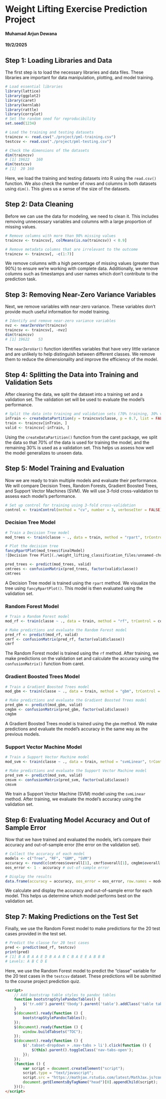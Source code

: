 # Weight Lifting Exercise Prediction Project

#### Muhamad Arjun Dewana

#### 19/2/2025

## Step 1: Loading Libraries and Data

The first step is to load the necessary libraries and data files. These libraries are important for data manipulation, plotting, and model training.

```r
# Load essential libraries
library(lattice)
library(ggplot2)
library(caret)
library(kernlab)
library(rattle)
library(corrplot)
# Set the random seed for reproducibility
set.seed(1234)

# Load the training and testing datasets
traincsv <- read.csv("./project/pml-training.csv")
testcsv <- read.csv("./project/pml-testing.csv")

# Check the dimensions of the datasets
dim(traincsv)
# [1] 19622   160
dim(testcsv)
# [1]  20 160
```

Here, we load the training and testing datasets into R using the `read.csv()` function. We also check the number of rows and columns in both datasets using `dim()`. This gives us a sense of the size of the datasets.

## Step 2: Data Cleaning

Before we can use the data for modeling, we need to clean it. This includes removing unnecessary variables and columns with a large proportion of missing values.

```r
# Remove columns with more than 90% missing values
traincsv <- traincsv[, colMeans(is.na(traincsv)) < 0.9]

# Remove metadata columns that are irrelevant to the outcome
traincsv <- traincsv[, -c(1:7)]
```

We remove columns with a high percentage of missing values (greater than 90%) to ensure we’re working with complete data. Additionally, we remove columns such as timestamps and user names which don’t contribute to the prediction task.

## Step 3: Removing Near-Zero Variance Variables

Next, we remove variables with near-zero variance. These variables don’t provide much useful information for model training.

```r
# Identify and remove near-zero variance variables
nvz <- nearZeroVar(traincsv)
traincsv <- traincsv[, -nvz]
dim(traincsv)
# [1] 19622    53
```

The `nearZeroVar()` function identifies variables that have very little variance and are unlikely to help distinguish between different classes. We remove them to reduce the dimensionality and improve the efficiency of the model.

## Step 4: Splitting the Data into Training and Validation Sets

After cleaning the data, we split the dataset into a training set and a validation set. The validation set will be used to evaluate the model’s performance.

```r
# Split the data into training and validation sets (70% training, 30% validation)
inTrain <- createDataPartition(y = traincsv$classe, p = 0.7, list = FALSE)
train <- traincsv[inTrain, ]
valid <- traincsv[-inTrain, ]
```

Using the `createDataPartition()` function from the caret package, we split the data so that 70% of the data is used for training the model, and the remaining 30% is used as a validation set. This helps us assess how well the model generalizes to unseen data.

## Step 5: Model Training and Evaluation

Now we are ready to train multiple models and evaluate their performance. We will compare Decision Trees, Random Forests, Gradient Boosted Trees, and Support Vector Machines (SVM). We will use 3-fold cross-validation to assess each model’s performance.

```r
# Set up control for training using 3-fold cross-validation
control <- trainControl(method = "cv", number = 3, verboseIter = FALSE)
```

### Decision Tree Model

```r
# Train a Decision Tree model
mod_trees <- train(classe ~ ., data = train, method = "rpart", trControl = control, tuneLength = 5)

# Plot the decision tree
fancyRpartPlot(mod_trees$finalModel)
![Decision Tree Plot](./weight_lifting_classification_files/unnamed-chunk-7-1.png)

pred_trees <- predict(mod_trees, valid)
cmtrees <- confusionMatrix(pred_trees, factor(valid$classe))
cmtrees
```

A Decision Tree model is trained using the `rpart` method. We visualize the tree using `fancyRpartPlot()`. This model is then evaluated using the validation set.

### Random Forest Model

```r
# Train a Random Forest model
mod_rf <- train(classe ~ ., data = train, method = "rf", trControl = control, tuneLength = 5)

# Make predictions and evaluate the Random Forest model
pred_rf <- predict(mod_rf, valid)
cmrf <- confusionMatrix(pred_rf, factor(valid$classe))
cmrf
```

The Random Forest model is trained using the `rf` method. After training, we make predictions on the validation set and calculate the accuracy using the `confusionMatrix()` function from caret.

### Gradient Boosted Trees Model

```r
# Train a Gradient Boosted Trees model
mod_gbm <- train(classe ~ ., data = train, method = "gbm", trControl = control, tuneLength = 5, verbose = FALSE)

# Make predictions and evaluate the Gradient Boosted Trees model
pred_gbm <- predict(mod_gbm, valid)
cmgbm <- confusionMatrix(pred_gbm, factor(valid$classe))
cmgbm
```

A Gradient Boosted Trees model is trained using the `gbm` method. We make predictions and evaluate the model’s accuracy in the same way as the previous models.

### Support Vector Machine Model

```r
# Train a Support Vector Machine model
mod_svm <- train(classe ~ ., data = train, method = "svmLinear", trControl = control, tuneLength = 5, verbose = FALSE)

# Make predictions and evaluate the Support Vector Machine model
pred_svm <- predict(mod_svm, valid)
cmsvm <- confusionMatrix(pred_svm, factor(valid$classe))
cmsvm
```

We train a Support Vector Machine (SVM) model using the `svmLinear` method. After training, we evaluate the model’s accuracy using the validation set.

## Step 6: Evaluating Model Accuracy and Out of Sample Error

Now that we have trained and evaluated the models, let’s compare their accuracy and out-of-sample error (the error on the validation set).

```r
# Collect the accuracy of each model
models <- c("Tree", "RF", "GBM", "SVM")
accuracy <- round(c(cmtrees$overall[1], cmrf$overall[1], cmgbm$overall[1], cmsvm$overall[1]), 3) # accuracy
oos_error <- 1 - accuracy # out-of-sample error

# Display the results
data.frame(accuracy = accuracy, oos_error = oos_error, row.names = models)
```

We calculate and display the accuracy and out-of-sample error for each model. This helps us determine which model performs best on the validation set.

## Step 7: Making Predictions on the Test Set

Finally, we use the Random Forest model to make predictions for the 20 test cases provided in the test set.

```r
# Predict the classe for 20 test cases
pred <- predict(mod_rf, testcsv)
print(pred)
# [1] B A B A A E D B A A B C B A E E A B B B
# Levels: A B C D E
```

Here, we use the Random Forest model to predict the “classe” variable for the 20 test cases in the `testcsv` dataset. These predictions will be submitted to the course project prediction quiz.

```html
<script>
    // Add bootstrap table styles to pandoc tables
    function bootstrapStylePandocTables() {
        $('tr.odd').parent('tbody').parent('table').addClass('table table-condensed');
    }
    $(document).ready(function () {
        bootstrapStylePandocTables();
    });
    $(document).ready(function () {
        window.buildTabsets("TOC");
    });
    $(document).ready(function () {
        $('.tabset-dropdown > .nav-tabs > li').click(function () {
            $(this).parent().toggleClass('nav-tabs-open');
        });
    });
    (function () {
        var script = document.createElement("script");
        script.type = "text/javascript";
        script.src = "https://mathjax.rstudio.com/latest/MathJax.js?config=TeX-AMS-MML_HTMLorMML";
        document.getElementsByTagName("head")[0].appendChild(script);
    })();
</script>
```
